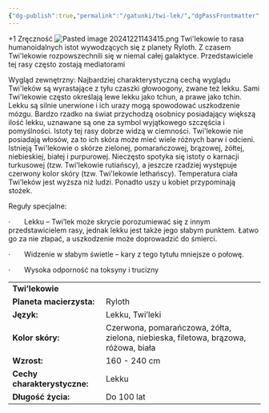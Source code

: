 ```yaml
---
{"dg-publish":true,"permalink":"/gatunki/twi-lek/","dgPassFrontmatter":true}
---
```


+1 Zręczność
![Pasted image 20241221143415.png](/img/user/Obrazy/Pasted%20image%2020241221143415.png)
Twi'lekowie to rasa humanoidalnych istot wywodzących się z planety Ryloth. Z czasem Twi'lekowie rozpowszechnili się w niemal całej galaktyce. Przedstawiciele tej rasy często zostają mediatorami

Wygląd zewnętrzny: Najbardziej charakterystyczną cechą wyglądu Twi'leków są wyrastające z tyłu czaszki głowoogony, zwane też lekku. Sami Twi'lekowie często określają lewe lekku jako tchun, a prawe jako tchin. Lekku są silnie unerwione i ich urazy mogą spowodować uszkodzenie mózgu. Bardzo rzadko na świat przychodzą osobnicy posiadający większą ilość lekku, uznawane są one za symbol wyjątkowego szczęścia i pomyślności. Istoty tej rasy dobrze widzą w ciemności. Twi'lekowie nie posiadają włosów, za to ich skóra może mieć wiele różnych barw i odcieni. Istnieją Twi'lekowie o skórze zielonej, pomarańczowej, brązowej, żółtej, niebieskiej, białej i purpurowej. Nieczęsto spotyka się istoty o karnacji turkusowej (tzw. Twi'lekowie rutiańscy), a jeszcze rzadziej występuje czerwony kolor skóry (tzw. Twi'lekowie lethańscy). Temperatura ciała Twi’leków jest wyższa niż ludzi. Ponadto uszy u kobiet przypominają stożek.

Reguły specjalne:

·       Lekku – Twi’lek może skrycie porozumiewać się z innym przedstawicielem rasy, jednak lekku jest także jego słabym punktem. Łatwo go za nie złapać, a uszkodzenie może doprowadzić do śmierci.

·       Widzenie w słabym świetle – kary z tego tytułu mniejsze o połowę.

·       Wysoka odporność na toksyny i trucizny

|   |   |
|---|---|
|**Twi’lekowie**|   |
|**Planeta macierzysta:**|Ryloth|
|**Język:**|Lekku, Twi’leki|
|**Kolor skóry:**|Czerwona, pomarańczowa, żółta, zielona, niebieska, filetowa, brązowa, różowa, biała|
|**Wzrost:**|160 - 240 cm|
|**Cechy charakterystyczne:**|Lekku|
|**Długość życia:**|Do 100 lat|